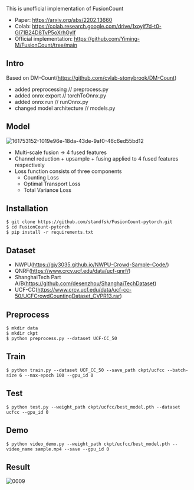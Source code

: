 This is unofficial implementation of FusionCount
- Paper: https://arxiv.org/abs/2202.13660
- Colab: https://colab.research.google.com/drive/1xoyjf7d-t0-Gl71B24D8TvP5oXrhGyIf
- Official implementation: https://github.com/Yiming-M/FusionCount/tree/main

## Intro
Based on DM-Count(https://github.com/cvlab-stonybrook/DM-Count)
- added preprocessing // preprocess.py
- added onnx export // torchToOnnx.py
- added onnx run // runOnnx.py
- changed model architecture // models.py

## Model
![161753152-1019e96e-18da-43de-9af0-46c6ed55bd12](https://github.com/user-attachments/assets/796d824f-130e-47cc-9136-d144c9591fee)
- Multi-scale fusion -> 4 fused features
- Channel reduction + upsample + fusing applied to 4 fused features respectively
- Loss function consists of three components
  - Counting Loss
  - Optimal Transport Loss
  - Total Variance Loss

## Installation
```
$ git clone https://github.com/standfsk/FusionCount-pytorch.git
$ cd FusionCount-pytorch
$ pip install -r requirements.txt
```

## Dataset
- NWPU(https://gjy3035.github.io/NWPU-Crowd-Sample-Code/)
- QNRF(https://www.crcv.ucf.edu/data/ucf-qnrf/)
- ShanghaiTech Part A/B(https://github.com/desenzhou/ShanghaiTechDataset)
- UCF-CC(https://www.crcv.ucf.edu/data/ucf-cc-50/UCFCrowdCountingDataset_CVPR13.rar)

## Preprocess
```
$ mkdir data
$ mkdir ckpt
$ python preprocess.py --dataset UCF-CC_50
```

## Train
```
$ python train.py --dataset UCF_CC_50 --save_path ckpt/ucfcc --batch-size 6 --max-epoch 100 --gpu_id 0
```

## Test
```
$ python test.py --weight_path ckpt/ucfcc/best_model.pth --dataset ucfcc --gpu_id 0
```

## Demo
```
$ python video_demo.py --weight_path ckpt/ucfcc/best_model.pth --video_name sample.mp4 --save --gpu_id 0 
```

## Result
![0009](https://github.com/user-attachments/assets/905dd24f-8ffb-4cd2-a0fc-5255124e732d)



